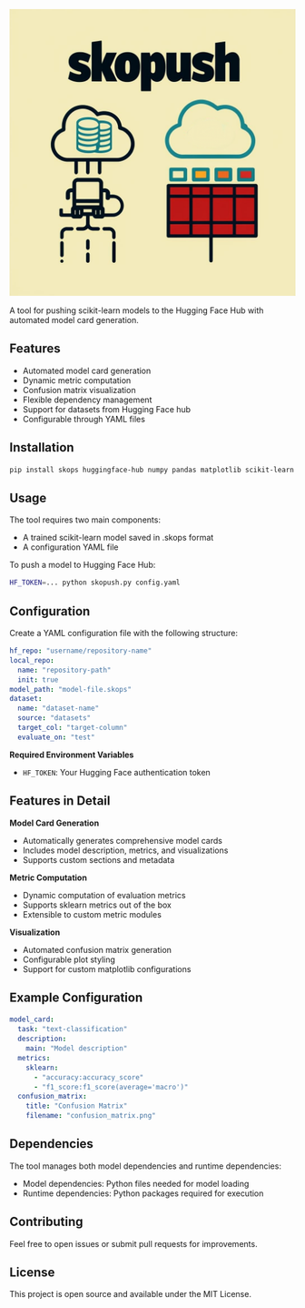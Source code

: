 ![](./skopush_logo.png)

A tool for pushing scikit-learn models to the Hugging Face Hub with automated model card generation.

## Features

- Automated model card generation
- Dynamic metric computation
- Confusion matrix visualization
- Flexible dependency management
- Support for datasets from Hugging Face hub
- Configurable through YAML files

## Installation

```bash
pip install skops huggingface-hub numpy pandas matplotlib scikit-learn pyyaml
```

## Usage

The tool requires two main components:
- A trained scikit-learn model saved in .skops format
- A configuration YAML file

To push a model to Hugging Face Hub:

```bash
HF_TOKEN=... python skopush.py config.yaml
```

## Configuration

Create a YAML configuration file with the following structure:

```yaml
hf_repo: "username/repository-name"
local_repo:
  name: "repository-path"
  init: true
model_path: "model-file.skops"
dataset:
  name: "dataset-name"
  source: "datasets"
  target_col: "target-column"
  evaluate_on: "test"
```

**Required Environment Variables**
- `HF_TOKEN`: Your Hugging Face authentication token

## Features in Detail

**Model Card Generation**
- Automatically generates comprehensive model cards
- Includes model description, metrics, and visualizations
- Supports custom sections and metadata

**Metric Computation**
- Dynamic computation of evaluation metrics
- Supports sklearn metrics out of the box
- Extensible to custom metric modules

**Visualization**
- Automated confusion matrix generation
- Configurable plot styling
- Support for custom matplotlib configurations

## Example Configuration

```yaml
model_card:
  task: "text-classification"
  description:
    main: "Model description"
  metrics:
    sklearn:
      - "accuracy:accuracy_score"
      - "f1_score:f1_score(average='macro')"
  confusion_matrix:
    title: "Confusion Matrix"
    filename: "confusion_matrix.png"
```

## Dependencies

The tool manages both model dependencies and runtime dependencies:
- Model dependencies: Python files needed for model loading
- Runtime dependencies: Python packages required for execution

## Contributing

Feel free to open issues or submit pull requests for improvements.

## License

This project is open source and available under the MIT License.

